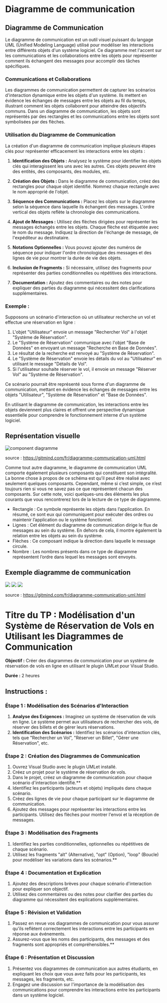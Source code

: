 # Diagramme de communication

## Diagramme de Communication

Le diagramme de communication est un outil visuel puissant du langage UML (Unified Modeling Language) utilisé pour modéliser les interactions entre différents objets d'un système logiciel. Ce diagramme met l'accent sur les communications et les collaborations entre les objets pour représenter comment ils échangent des messages pour accomplir des tâches spécifiques.

### Communications et Collaborations

Les diagrammes de communication permettent de capturer les scénarios d'interaction dynamique entre les objets d'un système. Ils mettent en évidence les échanges de messages entre les objets au fil du temps, illustrant comment les objets collaborent pour atteindre des objectifs communs. Dans un diagramme de communication, les objets sont représentés par des rectangles et les communications entre les objets sont symbolisées par des flèches.

### Utilisation du Diagramme de Communication

La création d'un diagramme de communication implique plusieurs étapes clés pour représenter efficacement les interactions entre les objets :

1. **Identification des Objets :** Analysez le système pour identifier les objets clés qui interagissent les uns avec les autres. Ces objets peuvent être des entités, des composants, des modules, etc.

2. **Création des Objets :** Dans le diagramme de communication, créez des rectangles pour chaque objet identifié. Nommez chaque rectangle avec le nom approprié de l'objet.

3. **Séquence des Communications :** Placez les objets sur le diagramme selon la séquence dans laquelle ils échangent des messages. L'ordre vertical des objets reflète la chronologie des communications.

4. **Ajout de Messages :** Utilisez des flèches dirigées pour représenter les messages échangés entre les objets. Chaque flèche est étiquetée avec le nom du message. Indiquez la direction de l'échange de message, de l'expéditeur au destinataire.

5. **Notations Optionnelles :** Vous pouvez ajouter des numéros de séquence pour indiquer l'ordre chronologique des messages et des lignes de vie pour montrer la durée de vie des objets.

6. **Inclusion de Fragments :** Si nécessaire, utilisez des fragments pour représenter des parties conditionnelles ou répétitives des interactions.

7. **Documentation :** Ajoutez des commentaires ou des notes pour expliquer des parties du diagramme qui nécessitent des clarifications supplémentaires.

### Exemple :

Supposons un scénario d'interaction où un utilisateur recherche un vol et effectue une réservation en ligne :

1. L'objet "Utilisateur" envoie un message "Rechercher Vol" à l'objet "Système de Réservation".
2. Le "Système de Réservation" communique avec l'objet "Base de Données" en envoyant un message "Recherche en Base de Données".
3. Le résultat de la recherche est renvoyé au "Système de Réservation".
4. Le "Système de Réservation" envoie les détails du vol au "Utilisateur" en utilisant le message "Détails de Vol".
5. Si l'utilisateur souhaite réserver le vol, il envoie un message "Réserver Vol" au "Système de Réservation".

Ce scénario pourrait être représenté sous forme d'un diagramme de communication, mettant en évidence les échanges de messages entre les objets "Utilisateur", "Système de Réservation" et "Base de Données".

En utilisant le diagramme de communication, les interactions entre les objets deviennent plus claires et offrent une perspective dynamique essentielle pour comprendre le fonctionnement interne d'un système logiciel.

## Représentation visuelle 

![component diagramme](img/components-comm-diagram-1.jpg.webp)

source : https://gitmind.com/fr/diagramme-communication-uml.html 

Comme tout autre diagramme, le diagramme de communication UML comporte également plusieurs composants qui constituent son intégralité. La bonne chose à propos de ce schéma est qu’il peut être réalisé avec seulement quelques composants. Cependant, même si c’est simple, ce n’est toujours rien si vous ne savez pas ce que représentent chacun des composants. Sur cette note, voici quelques-uns des éléments les plus courants que vous rencontrerez lors de la lecture de ce type de diagramme.

* Rectangle : Ce symbole représente les objets dans l’application. En résumé, ce sont eux qui communiquent pour exécuter des ordres ou maintenir l’application ou le système fonctionnel.
* Lignes : Cet élément du diagramme de communication dirige le flux de messages au sein du système. En dehors de cela, il montre également la relation entre les objets au sein du système.
* Flèches : Ce composant indique la direction dans laquelle le message circule.
* Nombre : Les nombres présents dans ce type de diagramme représentent l’ordre dans lequel les messages sont envoyés.

## Exemple diagramme de communication 

![](img/login-communication-diagram-1.jpg.webp)
![](img/data-base-diagram-1.jpg.webp)
![](img/web-store-communication-diagram-1.jpg.webp)

source : https://gitmind.com/fr/diagramme-communication-uml.html

# Titre du TP : Modélisation d'un Système de Réservation de Vols en Utilisant les Diagrammes de Communication

**Objectif :** Créer des diagrammes de communication pour un système de réservation de vols en ligne en utilisant le plugin UMLet pour Visual Studio.

**Durée :** 2 heures

## Instructions :

### Étape 1 : Modélisation des Scénarios d'Interaction

1. **Analyse des Exigences :** Imaginez un système de réservation de vols en ligne. Le système permet aux utilisateurs de rechercher des vols, de réserver des billets et de gérer leurs réservations.
2. **Identification des Scénarios :** Identifiez les scénarios d'interaction clés, tels que "Rechercher un Vol", "Réserver un Billet", "Gérer une Réservation", etc.

### Étape 2 : Création des Diagrammes de Communication

1. Ouvrez Visual Studio avec le plugin UMLet installé.
2. Créez un projet pour le système de réservation de vols.
3. Dans le projet, créez un diagramme de communication pour chaque scénario d'interaction identifié.**
4. Identifiez les participants (acteurs et objets) impliqués dans chaque scénario.
5. Créez des lignes de vie pour chaque participant sur le diagramme de communication.
6. Ajoutez des messages pour représenter les interactions entre les participants. Utilisez des flèches pour montrer l'envoi et la réception de messages.

### Étape 3 : Modélisation des Fragments

1. Identifiez les parties conditionnelles, optionnelles ou répétitives de chaque scénario.
2. Utilisez les fragments "alt" (Alternative), "opt" (Option), "loop" (Boucle) pour modéliser les variations dans les scénarios.**

### Étape 4 : Documentation et Explication

1. Ajoutez des descriptions brèves pour chaque scénario d'interaction pour expliquer son objectif.
2. Utilisez des commentaires ou des notes pour clarifier des parties du diagramme qui nécessitent des explications supplémentaires.

### Étape 5 : Révision et Validation

1. Passez en revue vos diagrammes de communication pour vous assurer qu'ils reflètent correctement les interactions entre les participants en réponse aux événements.
2. Assurez-vous que les noms des participants, des messages et des fragments sont appropriés et compréhensibles.**

### Étape 6 : Présentation et Discussion

1. Présentez vos diagrammes de communication aux autres étudiants, en expliquant les choix que vous avez faits pour les participants, les messages, les fragments, etc.
2. Engagez une discussion sur l'importance de la modélisation des communications pour comprendre les interactions entre les participants dans un système logiciel.
